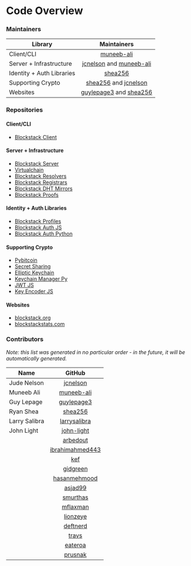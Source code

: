 # Code Overview

### Maintainers

| Library                  | Maintainers                                      |
| -------------            |:-------------:                                   |
| Client/CLI               | [muneeb-ali](https://github.com/muneeb-ali) |
| Server + Infrastructure  | [jcnelson](https://github.com/jcnelson) and [muneeb-ali](https://github.com/muneeb-ali) |
| Identity + Auth Libraries| [shea256](https://github.com/shea256) |
| Supporting Crypto        | [shea256](https://github.com/shea256) and [jcnelson](https://github.com/jcnelson) |
| Websites                 | [guylepage3](https://github.com/guylepage3) and [shea256](https://github.com/shea256) |

### Repositories

#### Client/CLI

- [Blockstack Client](https://github.com/blockstack/blockstack-client)

#### Server + Infrastructure

- [Blockstack Server](https://github.com/blockstack/blockstack-server)
- [Virtualchain](https://github.com/blockstack/virtualchain)
- [Blockstack Resolvers](https://github.com/blockstack/blockstack-resolver)
- [Blockstack Registrars](https://github.com/blockstack/blockstack-registrar)
- [Blockstack DHT Mirrors](https://github.com/blockstack/dht-mirror)
- [Blockstack Proofs](https://github.com/blockstack/blockstack-proofs)

#### Identity + Auth Libraries

- [Blockstack Profiles](https://github.com/blockstack/blockstack-profiles)
- [Blockstack Auth JS](https://github.com/blockstack/blockstack-auth-js)
- [Blockstack Auth Python](https://github.com/blockstack/blockstack-auth-python)

#### Supporting Crypto

- [Pybitcoin](https://github.com/blockstack/pybitcoin)
- [Secret Sharing](https://github.com/blockstack/secret-sharing)
- [Elliptic Keychain](https://github.com/blockstack/elliptic-keychain)
- [Keychain Manager Py](https://github.com/blockstack/keychain-manager-py)
- [JWT JS](https://github.com/blockstack/jwt-js)
- [Key Encoder JS](https://github.com/blockstack/key-encoder-js)

#### Websites

- [blockstack.org](https://github.com/blockstack/blockstack-site)
- [blockstackstats.com](https://github.com/blockstack/blockstack-stats)

### Contributors

*Note: this list was generated in no particular order - in the future, it will be automatically generated.*

| Name          | GitHub                                           |
| ------------- |:-------------:                                   |
| Jude Nelson   | [jcnelson](https://github.com/jcnelson)          |
| Muneeb Ali    | [muneeb-ali](https://github.com/muneeb-ali)      |
| Guy Lepage    | [guylepage3](https://github.com/guylepage3)      |
| Ryan Shea     | [shea256](https://github.com/shea256)            |
| Larry Salibra | [larrysalibra](https://github.com/larry-salibra) |
| John Light    | [john-light](https://github.com/john-light)      |
| | [arbedout](https://github.com/arbedout) |
| | [ibrahimahmed443](https://github.com/ibrahimahmed443) |
| | [kef](https://github.com/kef) |
| | [gidgreen](https://github.com/gidgreen) |
| | [hasanmehmood](https://github.com/hasanmehmood) |
| | [asjad99](https://github.com/adjad99) |
| | [smurthas](https://github.com/smurthas) |
| | [mflaxman](https://github.com/mflaxman) |
| | [lionzeye](https://github.com/lionzeye) |
| | [deftnerd](https://github.com/deftnerd) |
| | [travs](https://github.com/travs) |
| | [eateroa](https://github.com/eateroa) |
| | [prusnak](https://github.com/prusnak) |
